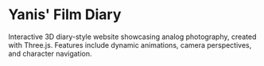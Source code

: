 # Yanis' Film Diary

Interactive 3D diary-style website showcasing analog photography, created with Three.js. Features include dynamic animations, camera perspectives, and character navigation.
